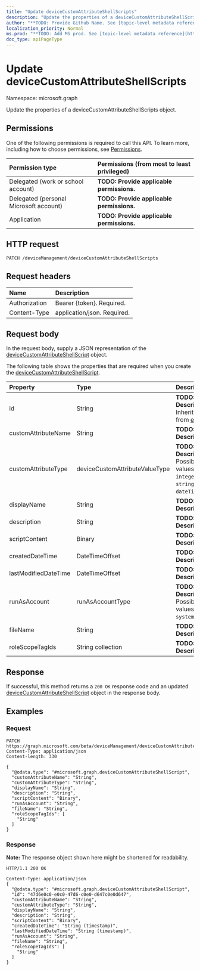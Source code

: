 ```yaml
---
title: "Update deviceCustomAttributeShellScripts"
description: "Update the properties of a deviceCustomAttributeShellScripts object."
author: "**TODO: Provide Github Name. See [topic-level metadata reference](https://msgo.azurewebsites.net/add/document/guidelines/metadata.html#topic-level-metadata)**"
localization_priority: Normal
ms.prod: "**TODO: Add MS prod. See [topic-level metadata reference](https://msgo.azurewebsites.net/add/document/guidelines/metadata.html#topic-level-metadata)**"
doc_type: apiPageType
---
```


# Update deviceCustomAttributeShellScripts
Namespace: microsoft.graph

Update the properties of a deviceCustomAttributeShellScripts object.

## Permissions
One of the following permissions is required to call this API. To learn more, including how to choose permissions, see [Permissions](/graph/permissions-reference).

|Permission type|Permissions (from most to least privileged)|
|:---|:---|
|Delegated (work or school account)|**TODO: Provide applicable permissions.**|
|Delegated (personal Microsoft account)|**TODO: Provide applicable permissions.**|
|Application|**TODO: Provide applicable permissions.**|

## HTTP request

<!-- {
  "blockType": "ignored"
}
-->
``` http
PATCH /deviceManagement/deviceCustomAttributeShellScripts
```

## Request headers
|Name|Description|
|:---|:---|
|Authorization|Bearer {token}. Required.|
|Content-Type|application/json. Required.|

## Request body
In the request body, supply a JSON representation of the [deviceCustomAttributeShellScript](../resources/intune-devicecustomattributeshellscript.md) object.

The following table shows the properties that are required when you create the [deviceCustomAttributeShellScript](../resources/intune-devicecustomattributeshellscript.md).

|Property|Type|Description|
|:---|:---|:---|
|id|String|**TODO: Add Description** Inherited from [entity](../resources/entity.md)|
|customAttributeName|String|**TODO: Add Description**|
|customAttributeType|deviceCustomAttributeValueType|**TODO: Add Description**. Possible values are: `integer`, `string`, `dateTime`.|
|displayName|String|**TODO: Add Description**|
|description|String|**TODO: Add Description**|
|scriptContent|Binary|**TODO: Add Description**|
|createdDateTime|DateTimeOffset|**TODO: Add Description**|
|lastModifiedDateTime|DateTimeOffset|**TODO: Add Description**|
|runAsAccount|runAsAccountType|**TODO: Add Description**. Possible values are: `system`, `user`.|
|fileName|String|**TODO: Add Description**|
|roleScopeTagIds|String collection|**TODO: Add Description**|



## Response

If successful, this method returns a `200 OK` response code and an updated [deviceCustomAttributeShellScript](../resources/intune-devicecustomattributeshellscript.md) object in the response body.

## Examples

### Request
<!-- {
  "blockType": "request",
  "name": "update_devicecustomattributeshellscripts"
}
-->
``` http
PATCH https://graph.microsoft.com/beta/deviceManagement/deviceCustomAttributeShellScripts
Content-Type: application/json
Content-length: 330

{
  "@odata.type": "#microsoft.graph.deviceCustomAttributeShellScript",
  "customAttributeName": "String",
  "customAttributeType": "String",
  "displayName": "String",
  "description": "String",
  "scriptContent": "Binary",
  "runAsAccount": "String",
  "fileName": "String",
  "roleScopeTagIds": [
    "String"
  ]
}
```


### Response
**Note:** The response object shown here might be shortened for readability.
<!-- {
  "blockType": "response",
  "truncated": true
}
-->
``` http
HTTP/1.1 200 OK

Content-Type: application/json
{
  "@odata.type": "#microsoft.graph.deviceCustomAttributeShellScript",
  "id": "47d6e0c0-e0c0-47d6-c0e0-d647c0e0d647",
  "customAttributeName": "String",
  "customAttributeType": "String",
  "displayName": "String",
  "description": "String",
  "scriptContent": "Binary",
  "createdDateTime": "String (timestamp)",
  "lastModifiedDateTime": "String (timestamp)",
  "runAsAccount": "String",
  "fileName": "String",
  "roleScopeTagIds": [
    "String"
  ]
}
```

